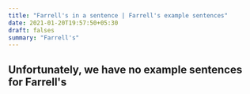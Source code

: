 ```yaml
---
title: "Farrell's in a sentence | Farrell's example sentences"
date: 2021-01-20T19:57:50+05:30
draft: falses
summary: "Farrell's"
---
```

## Unfortunately, we have no example sentences for Farrell's                 
